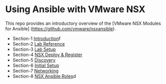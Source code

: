 # Using Ansible with VMware NSX
This repo provides an introductory overview of the [VMware NSX Modules for Ansible] (https://github.com/vmware/nsxansible).


- Section-1 [Introduction](1-Intro/README.md)f
- Section-2 [Lab Reference](2-LabReference/README.md)
- Section-3 [Lab Setup](3-Lab1-LabPrep/README.md)
- Section-4 [NSX Deploy & Register](4-Lab2-NSXDeploy/README.md)
- Section-5 [Discovery](5-Lab3-Discovery/README.md)
- Section-6 [Initial Setup](6-Lab4-InitialConfig/README.md)
- Section-7 [Networking](7-Lab5-Networking/README.md)
- Section-8 [NSX Ansible Roles](8-Lab6-Roles/README.md)d
